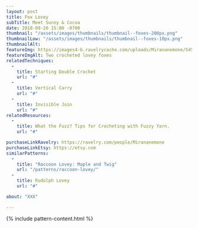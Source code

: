 ```yaml
---
layout: post
title: Fox Lovey
subTitle: Meet Sunny & Cocoa
date: 2018-09-20 15:00 -0700
thumbnail: "/assets/images/thumbnails/thumbnail--foxes-200px.png"
thumbnailLow: "/assets/images/thumbnails/thumbnail--foxes-10px.png"
thumbnailAlt:
featureImg: https://images4-b.ravelrycache.com/uploads/Mirananemone/545689684/IMG_0457_medium2.jpg
featureImgAlt: Two crocheted lovey foxes
relatedTechniques:
  -
    title: Starting Double Crochet
    url: "#"
  -
    title: Vertical Carry
    url: "#"
  -
    title: Invisible Join
    url: "#"
relatedResources:
  -
    title: What the Fuzz? Tips for Crocheting with Fuzzy Yarn.
    url: "#"

purchaseLinkRavelry: https://ravelry.com/people/Mirananemone
purchaseLinkEtsy: https://etsy.com
similarPatterns:
  -
    title: "Raccoon Lovey: Maple and Twig"
    url: "/patterns/raccoon-lovey/"
  -
    title: Rudolph Lovey
    url: "#"

about: "XXX"

---
```


{% include pattern-content.html %}

